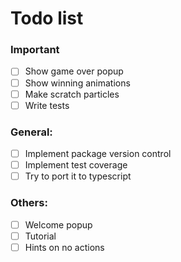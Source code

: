 # Todo list

### Important

- [ ] Show game over popup
- [ ] Show winning animations
- [ ] Make scratch particles
- [ ] Write tests

### General:

- [ ] Implement package version control
- [ ] Implement test coverage
- [ ] Try to port it to typescript

### Others:

- [ ] Welcome popup
- [ ] Tutorial
- [ ] Hints on no actions

